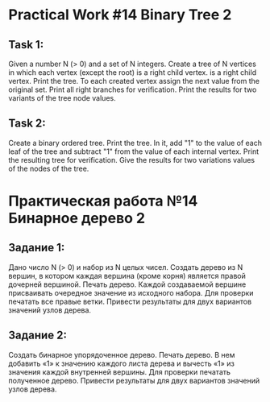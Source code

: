 # Practical Work #14 Binary Tree 2

## **Task 1:**

Given a number N (> 0) and a set of N integers. Create a tree of N vertices in which each vertex (except the root) is a right child vertex.
is a right child vertex. Print the tree. To each created vertex assign the next value from the original set.
Print all right branches for verification. Print the results for two variants of the tree node values.

## **Task 2:**

Create a binary ordered tree. Print the tree. In it, add "1" to the value of each leaf of the tree and subtract "1"
from the value of each internal vertex. Print the resulting tree for verification. Give the results for two variations
values of the nodes of the tree.

# Практическая работа №14 Бинарное дерево 2

## **Задание 1:**

Дано число N (> 0) и набор из N целых чисел. Создать дерево из N вершин, в котором каждая вершина (кроме корня) является
правой дочерней вершиной. Печать дерево. Каждой создаваемой вершине присваивать очередное значение из исходного набора.
Для проверки печатать все правые ветки. Привести результаты для двух вариантов значений узлов дерева.

## **Задание 2:**

Создать бинарное упорядоченное дерево. Печать дерево. В нем добавить «1» к значению каждого листа дерева и вычесть «1»
из значения каждой внутренней вершины. Для проверки печатать полученное дерево. Привести результаты для двух вариантов
значений узлов дерева.
